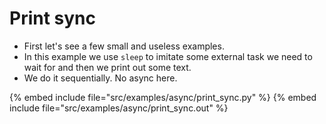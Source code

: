 # Print sync

* First let's see a few small and useless examples.
* In this example we use `sleep` to imitate some external task we need to wait for and then we print out some text.
* We do it sequentially. No async here.

{% embed include file="src/examples/async/print_sync.py" %}
{% embed include file="src/examples/async/print_sync.out" %}


